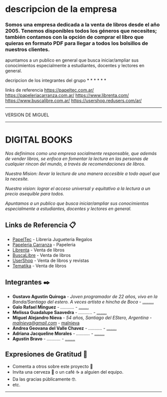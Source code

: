 # descripcion de la empresa 
### Somos una empresa dedicada a la venta de libros desde el año 2005. Tenemos disponibles todos los géneros que necesites; también contamos con la opción de comprar el libro que quieras en formato PDF para llegar a todos los bolsillos de nuestros clientes.

apuntamos a un publico en general que busca iniciar/ampliar sus conocimientos especialmente a estudiantes, docentes y lectores en general.


decripcion de los integrantes del grupo
*
*
*
*
*
*









links de referencia
https://papeltec.com.ar/
https://papeleriacarranza.com.ar/
https://www.librenta.com/
https://www.buscalibre.com.ar/
https://usershop.redusers.com/ar/



*************************
VERSION DE MIGUEL
*************************
# DIGITAL BOOKS

_Nos definimos como una empresa socialmente responsable, que además de vender libros, se enfoca en fomentar la lectura en las personas de cualquier rincon del mundo, a través de recomendaciones de libros._

_Nuestra Mision: llevar la lectura de una manera accesible a todo aquel que la necesite._

_Nuestra vision: lograr el acceso universal y equitativo a la lectura a un precio asequible para todos._

_Apuntamos a un publico que busca iniciar/ampliar sus conocimientos especialmente a estudiantes, docentes y lectores en general._


## Links de Referencia 📋

* [PapelTec](https://papeltec.com.ar/) - Libreria Jugueteria Regalos
* [Papeleria Carranza](https://papeleriacarranza.com.ar/) - Papeleria
* [Librenta](https://www.librenta.com/) - Venta de libros
* [BuscaLibre](https://www.buscalibre.com.ar/) - Venta de libros
* [UserShop](https://usershop.redusers.com/ar/) - Venta de libros y revistas
* [Tematika](https://tematika.com) - Venta de libros


## Integrantes ✒️

* **Gustavo Agustin Quiroga** - *Joven programador de 22 años, vivo en la Banda/Santiago del estero. A veces artista e hincha de Boca* - [.........](https://github.com/guccho6w9)
* **Galo Rafael Minguez** - *...........* - [........](https://github.com/.........)
* **Melissa Guadalupe Saavedra** - *...........* - [........](https://github.com/.........)
* **Miguel Alejandro Nieva** - *54 años, Santiago del EStero, Argentina* - *malnieva@gmail.com* - [malnieva](https://github.com/malnieva)
* **Andrea Geovana del Valle Chavez** - *...........* - [........](https://github.com/.........)
* **Adriana Jacqueline Morales** - *...........* - [........](https://github.com/.........)
* **Agustin Bravo** - *...........* - [........](https://github.com/.........)


## Expresiones de Gratitud 🎁

* Comenta a otros sobre este proyecto 📢
* Invita una cerveza 🍺 o un café ☕ a alguien del equipo. 
* Da las gracias públicamente 🤓.
* etc.


---
